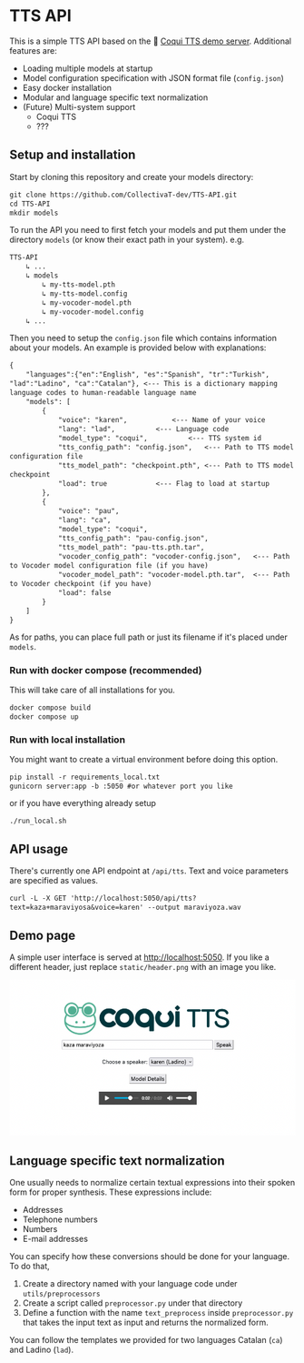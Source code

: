 # TTS API

This is a simple TTS API based on the 🐸 [Coqui TTS demo server](https://github.com/coqui-ai/TTS/tree/dev/TTS/server). Additional features are:

- Loading multiple models at startup
- Model configuration specification with JSON format file (`config.json`)
- Easy docker installation
- Modular and language specific text normalization 
- (Future) Multi-system support	
	- Coqui TTS
	- ???

## Setup and installation

Start by cloning this repository and create your models directory:
```
git clone https://github.com/CollectivaT-dev/TTS-API.git
cd TTS-API
mkdir models
```

To run the API you need to first fetch your models and put them under the directory `models` (or know their exact path in your system). e.g.

```
TTS-API
    ↳ ...
    ↳ models
    	↳ my-tts-model.pth
        ↳ my-tts-model.config
        ↳ my-vocoder-model.pth
        ↳ my-vocoder-model.config
    ↳ ...
```

Then you need to setup the `config.json` file which contains information about your models. An example is provided below with explanations:

```
{
    "languages":{"en":"English", "es":"Spanish", "tr":"Turkish", "lad":"Ladino", "ca":"Catalan"}, <--- This is a dictionary mapping language codes to human-readable language name
    "models": [
        {
            "voice": "karen",			<--- Name of your voice
            "lang": "lad", 			<--- Language code
            "model_type": "coqui",  		<--- TTS system id
            "tts_config_path": "config.json",	<--- Path to TTS model configuration file 
            "tts_model_path": "checkpoint.pth",	<--- Path to TTS model checkpoint 
            "load": true 			<--- Flag to load at startup
        },
        {
            "voice": "pau",
            "lang": "ca",
            "model_type": "coqui",
            "tts_config_path": "pau-config.json",
            "tts_model_path": "pau-tts.pth.tar",
            "vocoder_config_path": "vocoder-config.json",	<--- Path to Vocoder model configuration file (if you have)
            "vocoder_model_path": "vocoder-model.pth.tar",	<--- Path to Vocoder checkpoint (if you have)
            "load": false
        }
    ]
}
```

As for paths, you can place full path or just its filename if it's placed under `models`.

### Run with docker compose (recommended)

This will take care of all installations for you.

```
docker compose build
docker compose up
```

### Run with local installation

You might want to create a virtual environment before doing this option.

```
pip install -r requirements_local.txt
gunicorn server:app -b :5050 #or whatever port you like
```

or if you have everything already setup
```
./run_local.sh
```

## API usage

There's currently one API endpoint at `/api/tts`. Text and voice parameters are specified as values. 

```
curl -L -X GET 'http://localhost:5050/api/tts?text=kaza+maraviyosa&voice=karen' --output maraviyoza.wav
```

## Demo page

A simple user interface is served at [http://localhost:5050](http://localhost:5050). If you like a different header, just replace `static/header.png` with an image you like.

![Demo TTS interface](img/default-demo-page.png)

## Language specific text normalization

One usually needs to normalize certain textual expressions into their spoken form for proper synthesis. These expressions include:

- Addresses
- Telephone numbers
- Numbers
- E-mail addresses 

You can specify how these conversions should be done for your language. To do that, 

1. Create a directory named with your language code under `utils/preprocessors`
2. Create a script called `preprocessor.py` under that directory
3. Define a function with the name `text_preprocess` inside `preprocessor.py` that takes the input text as input and returns the normalized form.

You can follow the templates we provided for two languages Catalan (`ca`) and Ladino (`lad`). 

